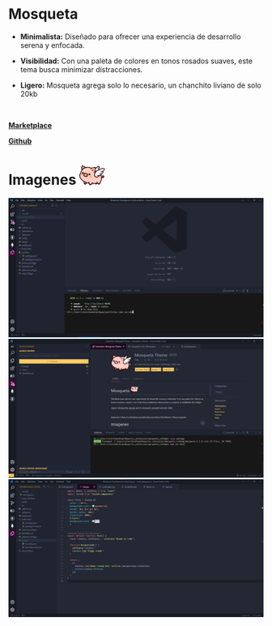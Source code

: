 # Mosqueta 
 
- **Minimalista:** Diseñado para ofrecer una experiencia de desarrollo serena y enfocada.

- **Visibilidad:** Con una paleta de colores en tonos rosados suaves, este tema busca minimizar distracciones.

- **Ligero:** Mosqueta agrega solo lo necesario, un chanchito liviano de solo 20kb

<br>

 **<a href="https://marketplace.visualstudio.com/items?itemName=Paku.mosqueta" target="_blank">Marketplace</a>**
<br>

**<a href="https://github.com/pa-ku/mosqueta_theme/tree/main" target="_blank">Github</a>**

# Imagenes <img src="https://raw.githubusercontent.com/pa-ku/vs_extension_images/main/mosqueta_icon.webp" heigth="50px" width="50px">

![main](https://raw.githubusercontent.com/pa-ku/vs_extension_images/main/mosqueta_main.webp)
![example](https://raw.githubusercontent.com/pa-ku/vs_extension_images/main/mosqueta_image3.png)
![example](https://raw.githubusercontent.com/pa-ku/vs_extension_images/main/mosqueta_example.webp)
